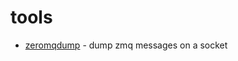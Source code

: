 tools
=====

* [zeromqdump](https://github.com/HeinrichHartmann/tools/blob/master/zmqdump) - dump zmq messages on a socket
